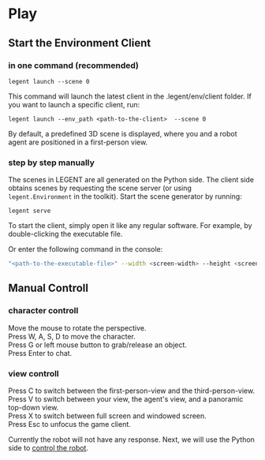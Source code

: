 # Play

## Start the Environment Client

### in one command (recommended)

```
legent launch --scene 0
```

This command will launch the latest client in the .legent/env/client folder. If you want to launch a specific client, run:

```
legent launch --env_path <path-to-the-client>  --scene 0
```

By default, a predefined 3D scene is displayed, where you and a robot agent are positioned in a first-person view.

### step by step manually

The scenes in LEGENT are all generated on the Python side. The client side obtains scenes by requesting the scene server (or using `legent.Environment` in the toolkit).
Start the scene generator by running:

```
legent serve
```

To start the client, simply open it like any regular software. For example, by double-clicking the executable file.

Or enter the following command in the console:
``` bash
"<path-to-the-executable-file>" --width <screen-width> --height <screen-height>
```


## Manual Controll

### character controll

Move the mouse to rotate the perspective.<br>
Press W, A, S, D to move the character.<br>
Press G or left mouse button to grab/release an object.<br>
Press Enter to chat.

### view controll

Press C to switch between the first-person-view and the third-person-view.<br>
Press V to switch between your view, the agent's view, and a panoramic top-down view.<br>
Press X to switch between full screen and windowed screen.<br>
Press Esc to unfocus the game client.

Currently the robot will not have any response. Next, we will use the Python side to [control the robot](/documentation/environment/basic_usage/).
